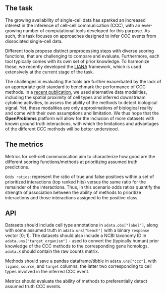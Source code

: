 ## The task

The growing availability of single-cell data has sparked an increased interest in the inference of 
cell-cell communication (CCC), with an ever-growing number of computational tools developed for this purpose.
As such, this task focuses on approaches designed to infer CCC events from dissociated single-cell data.

Different tools propose distinct preprocessing steps with diverse scoring functions, that are challenging
to compare and evaluate. Furthermore, each tool typically comes with its own set of prior knowledge.
To harmonize these, we recently developed the [LIANA](https://github.com/saezlab/liana) framework, which is
used extensively at the current stage of the task.

The challenges in evaluating the tools are further exacerbated by the lack of an appropriate gold standard to
benchmark the performance of CCC methods. In a [recent publication](https://rdcu.be/cR69y), we used alternative
data modalities, including the spatial proximity of cell types and inferred downstream cytokine activities,
to assess the ability of the methods to detect biological signal. Yet, these modalities are only
approximations of biological reality and come with their own assumptions and limitation. We thus hope that the 
**OpenProblems** platform will allow for the inclusion of more datasets with known ground truth interactions,
with which the limitations and advantages of the different CCC methods will be better understood.


## The metrics

Metrics for cell-cell communication aim to characterize how good are the different scoring functions/methods at
prioritizing assumed truth predictions.

`Odds ratios`: represent the ratio of true and false positives within a set of 
prioritized interactions (top ranked hits) versus the same ratio for the remainder of the interactions.
Thus, in this scenario odds ratios quantify the strength of association between the ability of methods
to prioritize interactions and those interactions assigned to the positive class.


## API
Datasets should include cell type annotations in `adata.obs["label"]`, along with some assumed truth in
`adata.uns["bench"]` with a binary `response` vector [0; 1]. The datasets should also include a NCBI taxonomy ID
in `adata.uns["target_organism"]` - used to convert the (typically human) prior knowledge of the CCC methods
to the corresponding gene homologs. `adata.X` should contain the raw counts matrix.

Methods should save a pandas dataframe/tibble in `adata.uns["ccc"]`, with `ligand`, `source`, and `target`
columns, the latter two corresponding to cell types involved in the inferred CCC event.

Metrics should evaluate the ability of methods to preferentially detect assumed truth CCC events.
